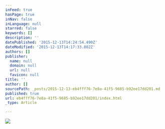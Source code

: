 ```yaml
---
inFeed: true
hasPage: true
inNav: false
inLanguage: null
starred: false
keywords: []
description: ''
datePublished: '2015-12-13T14:24:54.490Z'
dateModified: '2015-12-13T14:17:33.802Z'
authors: []
publisher:
  name: null
  domain: null
  url: null
  favicon: null
title: ''
author: []
sourcePath: _posts/2015-12-13-eb4fff76-7e8a-41f5-9685-b92ee17dd201.md
published: true
url: eb4fff76-7e8a-41f5-9685-b92ee17dd201/index.html
_type: Article

---
```

![](https://the-grid-user-content.s3-us-west-2.amazonaws.com/bd4fc218-2e37-47e7-a250-1b221c2096c0.jpg)